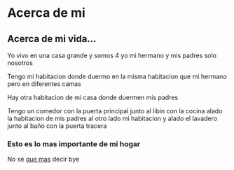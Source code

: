 <!DOPTYPE html>
  <html>
    <head>
    <title>Acerca de mi</title>
    </head>
     <body>
<h1>Acerca de mi</h1>
<h2>Acerca de mi vida...</h2>
<p>Yo vivo en una casa grande y somos 4 yo mi hermano y mis padres solo nosotros</p>
<p>Tengo mi habitacion donde duermo en la misma habitacion que mi hermano pero en diferentes camas</p>
<p>Hay otra habitacion de mi casa donde duermen mis padres</p>
<p>Tengo un comedor con la puerta principal junto al libin con la cocina alado la habitacion de mis padres al otro lado mi habitacion y alado el lavadero junto al baño con la puerta tracera</p>
<h3>Esto es lo mas importante de mi hogar</h3>
<p>No sé <a href="https://www.youtube.com/watch?v=dQw4w9WgXcQ">que mas</a>  decir bye</p>
     </body>
  </html>

